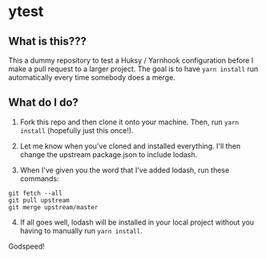 # ytest

## What is this???

This a dummy repository to test a Huksy / Yarnhook configuration before I make a pull request to a larger project. The goal is to have `yarn install` run automatically every time somebody does a merge.

## What do I do?

1. Fork this repo and then clone it onto your machine. Then, run `yarn install` \(hopefully just this once!\).

2. Let me know when you've cloned and installed everything. I'll then change the upstream package.json to include lodash.

3. When I've given you the word that I've added lodash, run these commands:

```
git fetch --all
git pull upstream
git merge upstream/master
```

4. If all goes well, lodash will be installed in your local project without you having to manually run `yarn install`.

Godspeed!
